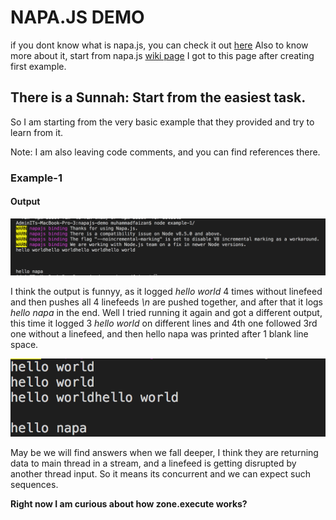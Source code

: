 # NAPA.JS DEMO
if you dont know what is napa.js, you can check it out [here](https://github.com/Microsoft/napajs)
Also to know more about it, start from napa.js [wiki page](https://github.com/Microsoft/napajs/wiki/introduction)
I got to this page after creating first example.

## There is a Sunnah: Start from the easiest task.

So I am starting from the very basic example that they provided and try to learn from it.

Note: I am also leaving code comments, and you can find references there.

### Example-1
#### Output

[![N|Solid](https://github.com/muhammadfaizan/napajs-demo/blob/master/example-1/example-1-output.png?raw=true)](https://github.com/muhammadfaizan/napajs-demo/blob/master/example-1/example-1-output.png)

I think the output is funnyy, as it logged *hello world* 4 times without linefeed and then pushes all 4 linefeeds *\n* are pushed together, and after that it logs *hello napa* in the end. Well I tried running it again and got a different output, this time it logged 3 *hello world* on different lines and 4th one followed 3rd one without a linefeed, and then hello napa was printed after 1 blank line space.

[![N|Solid](https://github.com/muhammadfaizan/napajs-demo/blob/master/example-1/example-1-output-2.png?raw=true)](https://github.com/muhammadfaizan/napajs-demo/blob/master/example-1/example-1-output-2.png)


May be we will find answers when we fall deeper, I think they are returning data to main thread in a stream, and a linefeed is getting disrupted by another thread input.
So it means its concurrent and we can expect such sequences.

**Right now I am curious about how zone.execute works?**